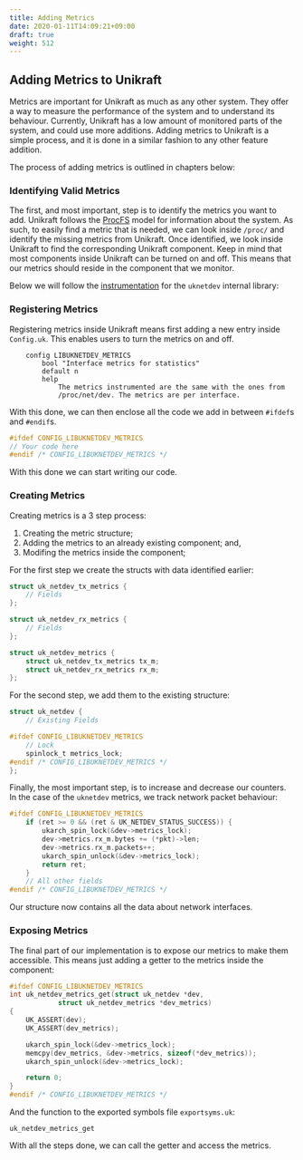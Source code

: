 ```yaml
---
title: Adding Metrics
date: 2020-01-11T14:09:21+09:00
draft: true
weight: 512
---
```


## Adding Metrics to Unikraft

Metrics are important for Unikraft as much as any other system.
They offer a way to measure the performance of the system and to understand its behaviour.
Currently, Unikraft has a low amount of monitored parts of the system, and could use more additions.
Adding metrics to Unikraft is a simple process, and it is done in a similar fashion to any other feature addition.

The process of adding metrics is outlined in chapters below:

### Identifying Valid Metrics

The first, and most important, step is to identify the metrics you want to add.
Unikraft follows the [ProcFS](https://man7.org/linux/man-pages/man5/proc.5.html) model for information about the system.
As such, to easily find a metric that is needed, we can look inside `/proc/` and identify the missing metrics from Unikraft.
Once identified, we look inside Unikraft to find the corresponding Unikraft component.
Keep in mind that most components inside Unikraft can be turned on and off.
This means that our metrics should reside in the component that we monitor.

Below we will follow the [instrumentation](https://github.com/unikraft/unikraft/pull/226/commits) for the `uknetdev` internal library:

### Registering Metrics

Registering metrics inside Unikraft means first adding a new entry inside `Config.uk`. This enables users to turn the metrics on and off.

```kconfig
	config LIBUKNETDEV_METRICS
		bool "Interface metrics for statistics"
		default n
		help
			The metrics instrumented are the same with the ones from
			/proc/net/dev. The metrics are per interface.
```

With this done, we can then enclose all the code we add in between `#ifdef`s and `#endif`s.

```c
#ifdef CONFIG_LIBUKNETDEV_METRICS
// Your code here
#endif /* CONFIG_LIBUKNETDEV_METRICS */
```

With this done we can start writing our code.

### Creating Metrics

Creating metrics is a 3 step process:
 1. Creating the metric structure;
 2. Adding the metrics to an already existing component; and,
 3. Modifing the metrics inside the component;

For the first step we create the structs with data identified earlier:

```c
struct uk_netdev_tx_metrics {
	// Fields
};

struct uk_netdev_rx_metrics {
	// Fields
};

struct uk_netdev_metrics {
	struct uk_netdev_tx_metrics tx_m;
	struct uk_netdev_rx_metrics rx_m;
};
```

For the second step, we add them to the existing structure: 

```c
struct uk_netdev {
	// Existing Fields

#ifdef CONFIG_LIBUKNETDEV_METRICS
	// Lock
	spinlock_t metrics_lock;
#endif /* CONFIG_LIBUKNETDEV_METRICS */
};
```

Finally, the most important step, is to increase and decrease our counters.
In the case of the `uknetdev` metrics, we track network packet behaviour:

```c
#ifdef CONFIG_LIBUKNETDEV_METRICS
	if (ret >= 0 && (ret & UK_NETDEV_STATUS_SUCCESS)) {
		ukarch_spin_lock(&dev->metrics_lock);
		dev->metrics.rx_m.bytes += (*pkt)->len;
		dev->metrics.rx_m.packets++;
		ukarch_spin_unlock(&dev->metrics_lock);
		return ret;
	}
    // All other fields
#endif /* CONFIG_LIBUKNETDEV_METRICS */
```

Our structure now contains all the data about network interfaces.

### Exposing Metrics

The final part of our implementation is to expose our metrics to make them accessible.
This means just adding a getter to the metrics inside the component:

```c
#ifdef CONFIG_LIBUKNETDEV_METRICS
int uk_netdev_metrics_get(struct uk_netdev *dev,
			struct uk_netdev_metrics *dev_metrics)
{
	UK_ASSERT(dev);
	UK_ASSERT(dev_metrics);

	ukarch_spin_lock(&dev->metrics_lock);
	memcpy(dev_metrics, &dev->metrics, sizeof(*dev_metrics));
	ukarch_spin_unlock(&dev->metrics_lock);

	return 0;
}
#endif /* CONFIG_LIBUKNETDEV_METRICS */
```

And the function to the exported symbols file `exportsyms.uk`:

```text
uk_netdev_metrics_get
```

With all the steps done, we can call the getter and access the metrics.
